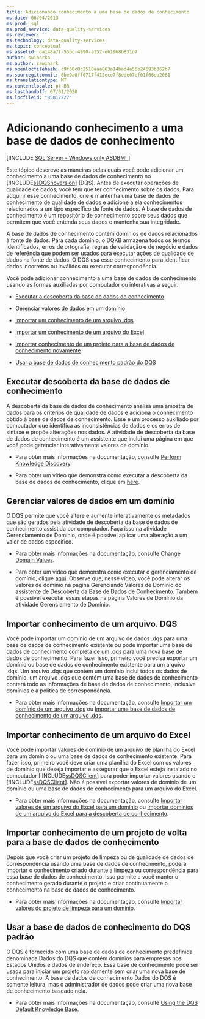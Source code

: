 ```yaml
---
title: Adicionando conhecimento a uma base de dados de conhecimento
ms.date: 06/04/2013
ms.prod: sql
ms.prod_service: data-quality-services
ms.reviewer: ''
ms.technology: data-quality-services
ms.topic: conceptual
ms.assetid: da148a7f-55bc-4990-a157-e61968b831d7
author: swinarko
ms.author: sawinark
ms.openlocfilehash: c9f50c8c2518aaa863a14bad4a56b24693b362b7
ms.sourcegitcommit: 6be9a0ff0717f412ece7f8ede07ef01f66ea2061
ms.translationtype: MT
ms.contentlocale: pt-BR
ms.lasthandoff: 07/01/2020
ms.locfileid: "85812227"
---
```

# <a name="adding-knowledge-to-a-knowledge-base"></a>Adicionando conhecimento a uma base de dados de conhecimento

[!INCLUDE [SQL Server - Windows only ASDBMI  ](../includes/applies-to-version/sql-windows-only-asdbmi.md)]

  Este tópico descreve as maneiras pelas quais você pode adicionar um conhecimento a uma base de dados de conhecimento no [!INCLUDE[ssDQSnoversion](../includes/ssdqsnoversion-md.md)] (DQS). Antes de executar operações de qualidade de dados, você tem que ter conhecimento sobre os dados. Para adquirir esse conhecimento, crie e mantenha uma base de dados de conhecimento de qualidade de dados e adicione a ela conhecimentos relacionados a um tipo específico de fonte de dados. A base de dados de conhecimento é um repositório de conhecimento sobre seus dados que permitem que você entenda seus dados e mantenha sua integridade.  
  
 A base de dados de conhecimento contém domínios de dados relacionados à fonte de dados. Para cada domínio, o DQKB armazena todos os termos identificados, erros de ortografia, regras de validação e de negócio e dados de referência que podem ser usados para executar ações de qualidade de dados na fonte de dados. O DQS usa esse conhecimento para identificar dados incorretos ou inválidos ou executar correspondência.  
  
 Você pode adicionar conhecimento a uma base de dados de conhecimento usando as formas auxiliadas por computador ou interativas a seguir.  
  
-   [Executar a descoberta da base de dados de conhecimento](#Discovery)  
  
-   [Gerenciar valores de dados em um domínio](#ManageDomain)  
  
-   [Importar um conhecimento de um arquivo .dqs](#DQSFile)  
  
-   [Importar um conhecimento de um arquivo do Excel](#Excel)  
  
-   [Importar conhecimento de um projeto para a base de dados de conhecimento novamente](#Project)  
  
-   [Usar a base de dados de conhecimento padrão do DQS](#Default)  
  
##  <a name="perform-knowledge-discovery"></a><a name="Discovery"></a>Executar descoberta da base de dados de conhecimento  
 A descoberta da base de dados de conhecimento analisa uma amostra de dados para os critérios de qualidade de dados e adiciona o conhecimento obtido à base de dados de conhecimento. Esse é um processo auxiliado por computador que identifica as inconsistências de dados e os erros de sintaxe e propõe alterações nos dados. A atividade de descoberta da base de dados de conhecimento é um assistente que inclui uma página em que você pode gerenciar interativamente valores de domínio.  
  
-   Para obter mais informações na documentação, consulte [Perform Knowledge Discovery](../data-quality-services/perform-knowledge-discovery.md).  
  
-   Para obter um vídeo que demonstra como executar a descoberta da base de dados de conhecimento, clique em [here](https://msdn.microsoft.com/sqlserver/hh323825.aspx).  
  
##  <a name="manage-data-values-in-a-domain"></a><a name="ManageDomain"></a>Gerenciar valores de dados em um domínio  
 O DQS permite que você altere e aumente interativamente os metadados que são gerados pela atividade de descoberta da base de dados de conhecimento assistida por computador. Faça isso na atividade Gerenciamento de Domínio, onde é possível aplicar uma alteração a um valor de dados específico.  
  
-   Para obter mais informações na documentação, consulte [Change Domain Values](../data-quality-services/change-domain-values.md).  
  
-   Para obter um vídeo que demonstra como executar o gerenciamento de domínio, clique [aqui](https://msdn.microsoft.com/sqlserver/hh323825.aspx). Observe que, nesse vídeo, você pode alterar os valores de domínio na página Gerenciando Valores de Domínio do assistente de Descoberta da Base de Dados de Conhecimento. Também é possível executar essas etapas na página Valores de Domínio da atividade Gerenciamento de Domínio.  
  
##  <a name="import-knowledge-from-a-dqs-file"></a><a name="DQSFile"></a>Importar conhecimento de um arquivo. DQS  
 Você pode importar um domínio de um arquivo de dados .dqs para uma base de dados de conhecimento existente ou pode importar uma base de dados de conhecimento completa de um .dqs para uma nova base de dados de conhecimento. Para fazer isso, primeiro você precisa exportar um domínio ou base de dados de conhecimento existente para um arquivo .dqs. Um arquivo .dqs que contém um domínio inclui todos os dados de domínio, um arquivo .dqs que contém uma base de dados de conhecimento conterá todo as informações de base de dados de conhecimento, inclusive domínios e a política de correspondência.  
  
-   Para obter mais informações na documentação, consulte [Importar um domínio de um arquivo .dqs](../data-quality-services/import-a-domain-from-a-dqs-file.md) ou [Importar uma base de dados de conhecimento de um arquivo .dqs](../data-quality-services/import-a-knowledge-base-from-a-dqs-file.md).  
  
##  <a name="import-knowledge-from-an-excel-file"></a><a name="Excel"></a>Importar conhecimento de um arquivo do Excel  
 Você pode importar valores de domínio de um arquivo de planilha do Excel para um domínio ou uma base de dados de conhecimento existente. Para fazer isso, primeiro você deve criar uma planilha do Excel com os valores de domínio que deseja importar e assegurar que o Excel esteja instalado no computador [!INCLUDE[ssDQSClient](../includes/ssdqsclient-md.md)] para poder importar valores usando o [!INCLUDE[ssDQSClient](../includes/ssdqsclient-md.md)]. Não é possível exportar valores de domínio de um domínio ou uma base de dados de conhecimento para um arquivo do Excel.  
  
-   Para obter mais informações na documentação, consulte [Importar valores de um arquivo do Excel para um domínio](../data-quality-services/import-values-from-an-excel-file-into-a-domain.md) ou [Importar domínios de um arquivo do Excel para a descoberta de conhecimento](../data-quality-services/import-domains-from-an-excel-file-in-knowledge-discovery.md).  
  
##  <a name="import-knowledge-from-a-project-back-into-the-knowledge-base"></a><a name="Project"></a>Importar conhecimento de um projeto de volta para a base de dados de conhecimento  
 Depois que você criar um projeto de limpeza ou de qualidade de dados de correspondência usando uma base de dados de conhecimento, poderá importar o conhecimento criado durante a limpeza ou correspondência para essa base de dados de conhecimento. Isso permite a você manter o conhecimento gerado durante o projeto e criar continuamente o conhecimento na base de dados de conhecimento.  
  
-   Para obter mais informações na documentação, consulte [Importar valores do projeto de limpeza para um domínio](../data-quality-services/import-cleansing-project-values-into-a-domain.md).  
  
##  <a name="use-the-default-dqs-knowledge-base"></a><a name="Default"></a>Usar a base de dados de conhecimento do DQS padrão  
 O DQS é fornecido com uma base de dados de conhecimento predefinida denominada Dados do DQS que contém domínios para empresas nos Estados Unidos e dados de endereço. Essa base de conhecimento pode ser usada para iniciar um projeto rapidamente sem criar uma nova base de conhecimento. A base de dados de conhecimento Dados do DQS é somente leitura, mas o administrador de dados pode criar uma nova base de conhecimento baseado nela.  
  
-   Para obter mais informações na documentação, consulte [Using the DQS Default Knowledge Base](../data-quality-services/using-the-dqs-default-knowledge-base.md).  
  
  
